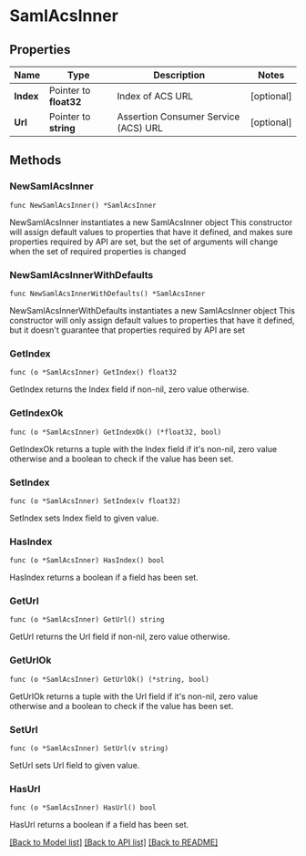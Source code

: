 # SamlAcsInner

## Properties

Name | Type | Description | Notes
------------ | ------------- | ------------- | -------------
**Index** | Pointer to **float32** | Index of ACS URL | [optional] 
**Url** | Pointer to **string** | Assertion Consumer Service (ACS) URL | [optional] 

## Methods

### NewSamlAcsInner

`func NewSamlAcsInner() *SamlAcsInner`

NewSamlAcsInner instantiates a new SamlAcsInner object
This constructor will assign default values to properties that have it defined,
and makes sure properties required by API are set, but the set of arguments
will change when the set of required properties is changed

### NewSamlAcsInnerWithDefaults

`func NewSamlAcsInnerWithDefaults() *SamlAcsInner`

NewSamlAcsInnerWithDefaults instantiates a new SamlAcsInner object
This constructor will only assign default values to properties that have it defined,
but it doesn't guarantee that properties required by API are set

### GetIndex

`func (o *SamlAcsInner) GetIndex() float32`

GetIndex returns the Index field if non-nil, zero value otherwise.

### GetIndexOk

`func (o *SamlAcsInner) GetIndexOk() (*float32, bool)`

GetIndexOk returns a tuple with the Index field if it's non-nil, zero value otherwise
and a boolean to check if the value has been set.

### SetIndex

`func (o *SamlAcsInner) SetIndex(v float32)`

SetIndex sets Index field to given value.

### HasIndex

`func (o *SamlAcsInner) HasIndex() bool`

HasIndex returns a boolean if a field has been set.

### GetUrl

`func (o *SamlAcsInner) GetUrl() string`

GetUrl returns the Url field if non-nil, zero value otherwise.

### GetUrlOk

`func (o *SamlAcsInner) GetUrlOk() (*string, bool)`

GetUrlOk returns a tuple with the Url field if it's non-nil, zero value otherwise
and a boolean to check if the value has been set.

### SetUrl

`func (o *SamlAcsInner) SetUrl(v string)`

SetUrl sets Url field to given value.

### HasUrl

`func (o *SamlAcsInner) HasUrl() bool`

HasUrl returns a boolean if a field has been set.


[[Back to Model list]](../README.md#documentation-for-models) [[Back to API list]](../README.md#documentation-for-api-endpoints) [[Back to README]](../README.md)


